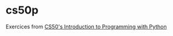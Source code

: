 # cs50p
Exercices from [CS50's Introduction to Programming with Python](https://cs50.harvard.edu/python/2022/)
